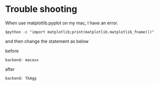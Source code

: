 # Trouble shooting

When use matplotlib.pyplot on my mac, I have an error.

```
$python -c "import matplotlib;print(matplotlib.matplotlib_fname())"
```

and then change the statement as below

before

```
backend: macosx
```

after

```
backend: TkAgg
```
